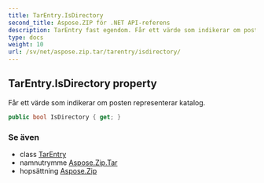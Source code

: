 ```yaml
---
title: TarEntry.IsDirectory
second_title: Aspose.ZIP för .NET API-referens
description: TarEntry fast egendom. Får ett värde som indikerar om posten representerar katalog.
type: docs
weight: 10
url: /sv/net/aspose.zip.tar/tarentry/isdirectory/
---
```

## TarEntry.IsDirectory property

Får ett värde som indikerar om posten representerar katalog.

```csharp
public bool IsDirectory { get; }
```

### Se även

* class [TarEntry](../)
* namnutrymme [Aspose.Zip.Tar](../../tarentry/)
* hopsättning [Aspose.Zip](../../../)


